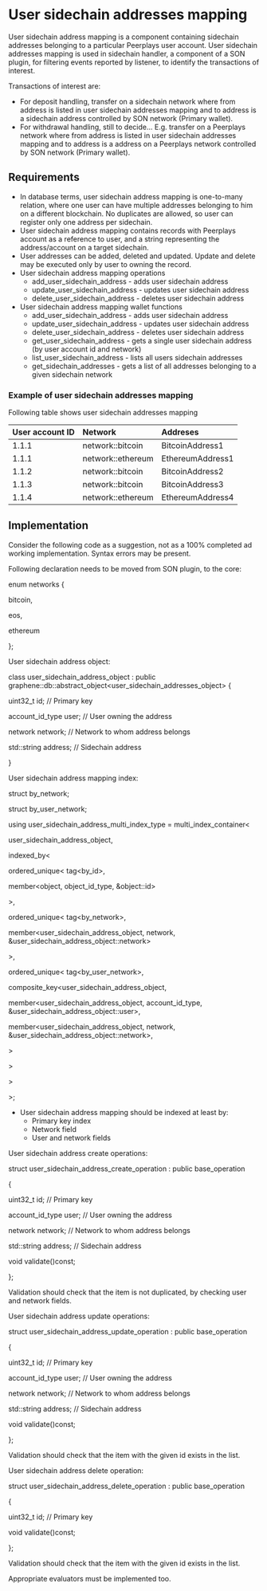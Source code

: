 # User sidechain addresses mapping

User sidechain address mapping is a component containing sidechain addresses belonging to a particular Peerplays user account. User sidechain addresses mapping is used in sidechain handler, a component of a SON plugin, for filtering events reported by listener, to identify the transactions of interest.

Transactions of interest are:

* For deposit handling, transfer on a sidechain network where from address is listed in user sidechain addresses mapping and to address is a sidechain address controlled by SON network \(Primary wallet\).
* For withdrawal handling, still to decide… E.g. transfer on a Peerplays network where from address is listed in user sidechain addresses mapping and to address is a address on a Peerplays network controlled by SON network \(Primary wallet\).

## Requirements

* In database terms, user sidechain address mapping is one-to-many relation, where one user can have multiple addresses belonging to him on a different blockchain. No duplicates are allowed, so user can register only one address per sidechain.
* User sidechain address mapping contains records with Peerplays account as a reference to user, and a string representing the address/account on a target sidechain.
* User addresses can be added, deleted and updated. Update and delete may be executed only by user to owning the record.
* User sidechain address mapping operations
  * add\_user\_sidechain\_address - adds user sidechain address
  * update\_user\_sidechain\_address - updates user sidechain address
  * delete\_user\_sidechain\_address - deletes user sidechain address
* User sidechain address mapping wallet functions
  * add\_user\_sidechain\_address - adds user sidechain address
  * update\_user\_sidechain\_address - updates user sidechain address
  * delete\_user\_sidechain\_address - deletes user sidechain address
  * get\_user\_sidechain\_address - gets a single user sidechain address \(by user account id and network\)
  * list\_user\_sidechain\_address - lists all users sidechain addresses
  * get\_sidechain\_addresses - gets a list of all addresses belonging to a given sidechain network

### Example of user sidechain addresses mapping

Following table shows user sidechain addresses mapping

| **User account ID** | **Network** | **Addreses** |
| :--- | :--- | :--- |
| 1.1.1 | network::bitcoin | BitcoinAddress1 |
| 1.1.1 | network::ethereum | EthereumAddress1 |
| 1.1.2 | network::bitcoin | BitcoinAddress2 |
| 1.1.3 | network::bitcoin | BitcoinAddress3 |
| 1.1.4 | network::ethereum | EthereumAddress4 |

## Implementation

Consider the following code as a suggestion, not as a 100% completed ad working implementation. Syntax errors may be present.

Following declaration needs to be moved from SON plugin, to the core:

enum networks {

 bitcoin,

 eos,

 ethereum

};

User sidechain address object:

class user\_sidechain\_address\_object : public graphene::db::abstract\_object&lt;user\_sidechain\_addresses\_object&gt; {

uint32\_t id; // Primary key

account\_id\_type user; // User owning the address

network network; // Network to whom address belongs

std::string address; // Sidechain address

}

User sidechain address mapping index:

struct by\_network;

struct by\_user\_network;

using user\_sidechain\_address\_multi\_index\_type = multi\_index\_container&lt;

 user\_sidechain\_address\_object,

 indexed\_by&lt;

 ordered\_unique&lt; tag&lt;by\_id&gt;,

 member&lt;object, object\_id\_type, &object::id&gt;

 &gt;,

 ordered\_unique&lt; tag&lt;by\_network&gt;,

 member&lt;user\_sidechain\_address\_object, network, &user\_sidechain\_address\_object::network&gt;

 &gt;,

 ordered\_unique&lt; tag&lt;by\_user\_network&gt;,

 composite\_key&lt;user\_sidechain\_address\_object,

 member&lt;user\_sidechain\_address\_object, account\_id\_type, &user\_sidechain\_address\_object::user&gt;,

 member&lt;user\_sidechain\_address\_object, network, &user\_sidechain\_address\_object::network&gt;,

 &gt;

 &gt;

 &gt;

&gt;;

* User sidechain address mapping should be indexed at least by:
  * Primary key index
  * Network field
  * User and network fields

User sidechain address create operations:

struct user\_sidechain\_address\_create\_operation : public base\_operation

{

 uint32\_t id; // Primary key

 account\_id\_type user; // User owning the address

 network network; // Network to whom address belongs

 std::string address; // Sidechain address

 void validate\(\)const;

};

Validation should check that the item is not duplicated, by checking user and network fields.

User sidechain address update operations:

struct user\_sidechain\_address\_update\_operation : public base\_operation

{

 uint32\_t id; // Primary key

 account\_id\_type user; // User owning the address

 network network; // Network to whom address belongs

 std::string address; // Sidechain address

 void validate\(\)const;

};

Validation should check that the item with the given id exists in the list.

User sidechain address delete operation:

struct user\_sidechain\_address\_delete\_operation : public base\_operation

{

 uint32\_t id; // Primary key

 void validate\(\)const;

};

Validation should check that the item with the given id exists in the list.

Appropriate evaluators must be implemented too.

